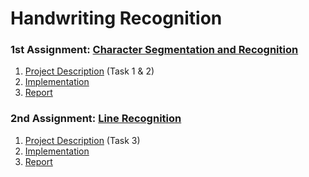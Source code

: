# Handwriting Recognition


### 1st Assignment: [Character Segmentation and Recognition]()
1. [Project Description]() (Task 1 & 2)
2. [Implementation]()
3. [Report]()
### 2nd Assignment: [Line Recognition]()
1. [Project Description]() (Task 3)
2. [Implementation]()
3. [Report]()
